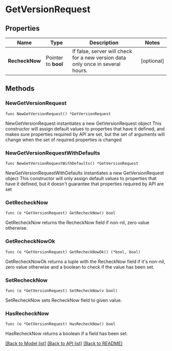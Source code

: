# GetVersionRequest

## Properties

Name | Type | Description | Notes
------------ | ------------- | ------------- | -------------
**RecheckNow** | Pointer to **bool** | If false, server will check for a new version data only once in several hours.  | [optional] 

## Methods

### NewGetVersionRequest

`func NewGetVersionRequest() *GetVersionRequest`

NewGetVersionRequest instantiates a new GetVersionRequest object
This constructor will assign default values to properties that have it defined,
and makes sure properties required by API are set, but the set of arguments
will change when the set of required properties is changed

### NewGetVersionRequestWithDefaults

`func NewGetVersionRequestWithDefaults() *GetVersionRequest`

NewGetVersionRequestWithDefaults instantiates a new GetVersionRequest object
This constructor will only assign default values to properties that have it defined,
but it doesn't guarantee that properties required by API are set

### GetRecheckNow

`func (o *GetVersionRequest) GetRecheckNow() bool`

GetRecheckNow returns the RecheckNow field if non-nil, zero value otherwise.

### GetRecheckNowOk

`func (o *GetVersionRequest) GetRecheckNowOk() (*bool, bool)`

GetRecheckNowOk returns a tuple with the RecheckNow field if it's non-nil, zero value otherwise
and a boolean to check if the value has been set.

### SetRecheckNow

`func (o *GetVersionRequest) SetRecheckNow(v bool)`

SetRecheckNow sets RecheckNow field to given value.

### HasRecheckNow

`func (o *GetVersionRequest) HasRecheckNow() bool`

HasRecheckNow returns a boolean if a field has been set.


[[Back to Model list]](../README.md#documentation-for-models) [[Back to API list]](../README.md#documentation-for-api-endpoints) [[Back to README]](../README.md)


